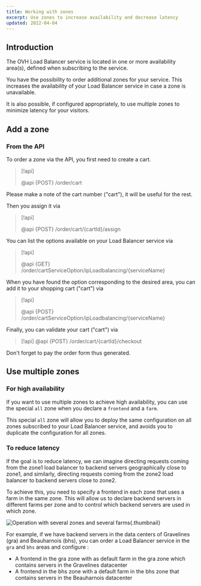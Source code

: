 ```yaml
---
title: Working with zones
excerpt: Use zones to increase availability and decrease latency
updated: 2022-04-04
---
```



## Introduction

The OVH Load Balancer service is located in one or more availability area(s),
defined when subscribing to the service.

You have the possibility to order additional zones for your service.
This increases the availability of your Load Balancer service in case a zone is unavailable.

It is also possible, if configured appropriately, to use multiple zones to minimize latency for your visitors.

## Add a zone

### From the API

To order a zone via the API, you first need to create a cart.

> [!api]
>
> @api {POST} /order/cart
>

Please make a note of the cart number ("cart"), it will be useful for the rest.

Then you assign it via

> [!api]
>
> @api {POST} /order/cart/{cartId}/assign
>

You can list the options available on your Load Balancer service via

> [!api]
>
> @api {GET} /order/cartServiceOption/ipLoadbalancing/{serviceName}
>

When you have found the option corresponding to the desired area, you can add it to your shopping cart ("cart") via

> [!api]
>
> @api {POST} /order/cartServiceOption/ipLoadbalancing/{serviceName}
>

Finally, you can validate your cart ("cart") via

> [!api]
> @api {POST} /order/cart/{cartId}/checkout
>

Don't forget to pay the order form thus generated.



## Use multiple zones

### For high availability

If you want to use multiple zones to achieve high availability, you can use the special `all` zone when you declare a `frontend` and a `farm`.

This special `all` zone will allow you to deploy the same configuration on all zones subscribed to your Load Balancer service, and avoids you to duplicate the configuration for all zones.

### To reduce latency

If the goal is to reduce latency, we can imagine directing requests coming from the zone1 load balancer to backend servers geographically close to zone1, and similarly, directing requests coming from the zone2 load balancer to backend servers close to zone2.

To achieve this, you need to specify a frontend in each zone that uses a farm in the same zone.
This will allow us to declare backend servers in different farms per zone and to control which backend servers are used in which zone.

![Operation with several zones and several farms](images/multi_zones_multi_backends.png){.thumbnail}

For example, if we have backend servers in the data centers of Gravelines (gra) and Beauharnois (bhs),
you can order a Load Balancer service in the `gra` and `bhs` areas and configure :

- A frontend in the gra zone with as default farm in the gra zone which contains servers in the Gravelines datacenter
- A frontend in the bhs zone with a default farm in the bhs zone that contains servers in the Beauharnois datacenter
